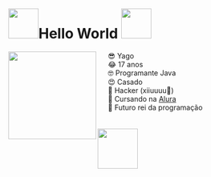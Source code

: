 <h1> <img height="60" src="https://i.giphy.com/media/ySeqU9tC1eFjy/giphy.webp">Hello World <img height="60" src="https://i.giphy.com/media/ySeqU9tC1eFjy/giphy.webp"> </h1> 

<img align="left" height="175" src="https://media1.tenor.com/images/3ecd597130405bb241360e300149b6ca/tenor.gif"> ⠀⠀😎 Yago  <br>
⠀⠀😂 17 anos<br>
⠀⠀🤓 Programante Java<br>
⠀⠀😍 Casado<br>
⠀⠀👾 Hacker (xiiuuuu🤫)<br>
⠀⠀🥴 Cursando na [Alura](https://www.alura.com.br)<br>
⠀⠀🍆 Futuro rei da programação<br>
<br> <br>
  <img height="80" src="https://media0.giphy.com/media/lp3GUtG2waC88/giphy.gif?cid=ecf05e47m1mj9ay1fzhine7rcjvb6c3c89kfbdtant85nrnx&rid=giphy.gif&ct=g">
